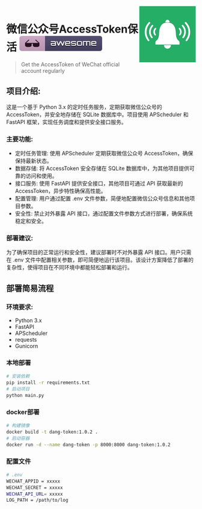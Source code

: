 <img src="dingdang.jpg" align="right" />

# 微信公众号AccessToken保活  [![Awesome](badge.svg)](#)
> Get the AccessToken of WeChat official account regularly

## 项目介绍:
这是一个基于 Python 3.x 的定时任务服务，定期获取微信公众号的 AccessToken，并安全地存储在 SQLite 数据库中。项目使用 APScheduler 和 FastAPI 框架，实现任务调度和提供安全接口服务。

### 主要功能:
- 定时任务管理: 使用 APScheduler 定期获取微信公众号 AccessToken，确保保持最新状态。
- 数据存储: 将 AccessToken 安全存储在 SQLite 数据库中，为其他项目提供可靠的访问和使用。
- 接口服务: 使用 FastAPI 提供安全接口，其他项目可通过 API 获取最新的 AccessToken，异步特性确保高性能。
- 配置管理: 用户通过配置 .env 文件参数，简便地配置微信公众号信息和其他项目参数。
- 安全性: 禁止对外暴露 API 接口，通过配置文件参数方式进行部署，确保系统稳定和安全。

### 部署建议:
为了确保项目的正常运行和安全性，建议部署时不对外暴露 API 接口。用户只需在 .env 文件中配置相关参数，即可简便地运行该项目。该设计方案降低了部署的复杂性，使得项目在不同环境中都能轻松部署和运行。

## 部署简易流程

### 环境要求:
- Python 3.x
- FastAPI
- APScheduler
- requests
- Gunicorn

### 本地部署
```bash
# 安装依赖
pip install -r requirements.txt
# 启动项目
python main.py
```
### docker部署
```bash
# 构建镜像
docker build -t dang-token:1.0.2 .
# 启动容器
docker run -d --name dang-token -p 8000:8000 dang-token:1.0.2
```

### 配置文件
```bash
# .env
WECHAT_APPID = xxxxx
WECHAT_SECRET = xxxxx
WECHAT_API_URL= xxxxx
LOG_PATH = /path/to/log
```